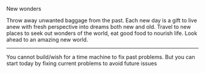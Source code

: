 New wonders

Throw away unwanted baggage from the past.
Each new day is a gift to live anew with fresh perspective into dreams both new and old.
Travel to new places to seek out wonders of the world,
eat good food to nourish life.
Look ahead to an amazing new world.


--- 

You cannot build/wish for a time machine to fix past problems.
But you can start today by fixing current problems to avoid future issues
